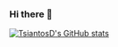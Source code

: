 ### Hi there 👋

[![TsiantosD's GitHub stats](https://github-readme-stats-tsiantosds-projects.vercel.app/api?username=TsiantosD)](https://github.com/TsiantosD/github-readme-stats)

